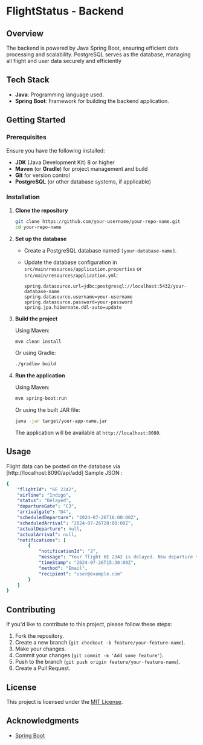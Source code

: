 # FlightStatus - Backend

## Overview

The backend is powered by Java Spring Boot, ensuring efficient data processing and scalability. PostgreSQL serves as the database, managing all flight and user data securely and efficiently

## Tech Stack

- **Java**: Programming language used.
- **Spring Boot**: Framework for building the backend application.


## Getting Started

### Prerequisites

Ensure you have the following installed:

- **JDK** (Java Development Kit) 8 or higher
- **Maven** (or **Gradle**) for project management and build
- **Git** for version control
- **PostgreSQL** (or other database systems, if applicable)

### Installation

1. **Clone the repository**

   ```bash
   git clone https://github.com/your-username/your-repo-name.git
   cd your-repo-name
   ```

2. **Set up the database**

   - Create a PostgreSQL database named `[your-database-name]`.
   - Update the database configuration in `src/main/resources/application.properties` or `src/main/resources/application.yml`:

     ```properties
     spring.datasource.url=jdbc:postgresql://localhost:5432/your-database-name
     spring.datasource.username=your-username
     spring.datasource.password=your-password
     spring.jpa.hibernate.ddl-auto=update
     ```

3. **Build the project**

   Using Maven:

   ```bash
   mvn clean install
   ```

   Or using Gradle:

   ```bash
   ./gradlew build
   ```

4. **Run the application**

   Using Maven:

   ```bash
   mvn spring-boot:run
   ```

   Or using the built JAR file:

   ```bash
   java -jar target/your-app-name.jar
   ```

   The application will be available at `http://localhost:8080`.

## Usage

Flight data can be posted on the database via [http://localhost:8090/api/add]
Sample JSON :
```yaml
{
    "flightId": "6E 2342",
    "airline": "Indigo",
    "status": "Delayed",
    "departureGate": "C3",
    "arrivalgate": "D4",
    "scheduledDeparture": "2024-07-26T16:00:00Z",
    "scheduledArrival": "2024-07-26T20:00:00Z",
    "actualDeparture": null,
    "actualArrival": null,
    "notifications": [
        {
            "notificationId": "2",
            "message": "Your flight 6E 2342 is delayed. New departure time: 2024-07-26T17:00:00Z. Departure gate: C3.",
            "timeStamp": "2024-07-26T15:30:00Z",
            "method": "Email",
            "recipient": "user@example.com"
        }
    ]
}
```

## Contributing

If you'd like to contribute to this project, please follow these steps:

1. Fork the repository.
2. Create a new branch (`git checkout -b feature/your-feature-name`).
3. Make your changes.
4. Commit your changes (`git commit -m 'Add some feature'`).
5. Push to the branch (`git push origin feature/your-feature-name`).
6. Create a Pull Request.

## License

This project is licensed under the [MIT License](LICENSE).

## Acknowledgments

- [Spring Boot](https://spring.io/projects/spring-boot)
